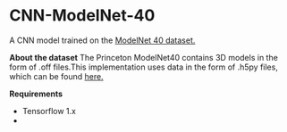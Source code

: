 # CNN-ModelNet-40
A CNN model trained on the [ModelNet 40 dataset.](https://modelnet.cs.princeton.edu/)

**About the dataset**
The Princeton ModelNet40 contains 3D models in the form of .off files.This implementation uses data in the form of .h5py files, which can be found [here.](https://github.com/lmb-freiburg/orion)

**Requirements**
* Tensorflow 1.x
* 
